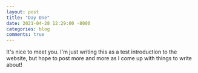 ```yaml
---
layout: post
title: "Day One"
date: 2021-04-28 12:29:00 -8000
categories: blog
comments: true
---
```


It's nice to meet you. I'm just writing this as a test introduction to the website, but hope to post more and more as I come up
with things to write about!
